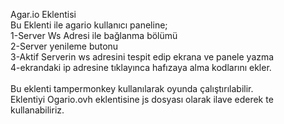 Agar.io Eklentisi <br>
Bu Eklenti ile agario kullanıcı paneline; <br>
1-Server Ws Adresi ile bağlanma bölümü<br>
2-Server yenileme butonu <br>
3-Aktif Serverin ws adresini tespit edip ekrana ve panele yazma<br>
4-ekrandaki ip adresine tıklayınca hafızaya alma kodlarını ekler.<br>
<br>
Bu eklenti tampermonkey kullanılarak oyunda çalıştırılabilir.<br>
Eklentiyi Ogario.ovh eklentisine js dosyası olarak ilave ederek te kullanabiliriz.
